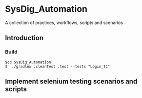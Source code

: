 # SysDig_Automation

A collection of practices, workflows, scripts and scenarios

## Introduction


### Build

```
$cd SysDig_Automation
$  ./gradlew :cleanTest :test --tests "Login_TC"
```
## Implement selenium testing scenarios and scripts
